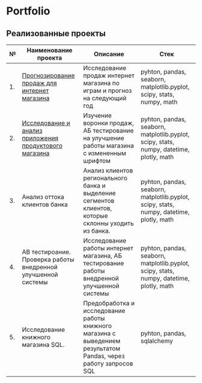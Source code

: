 # Portfolio

## Реализованные проекты

| № | Наименование проекта | Описание | Стек | 
| --- | --- | --- | --- |
| 1. | [Прогнозирование продаж для интернет магазина](https://github.com/brzvy/Portfolio/tree/main/Прогнозирование%20продаж%20для%20интернет%20магазина) | Исследование продаж интернет магазина по играм и прогноз на следующий год| pyhton, pandas, seaborn, matplotlib.pyplot, scipy, stats, numpy, math |
| 2. | [Исследование и анализ приложения продуктового магазина](https://github.com/brzvy/Portfolio/tree/main/Исследование%20и%20анализ%20приложения%20продуктового%20магазина) | Изучение воронки продаж, АБ тестирование на улучшение работы магазина с измененным шрифтом | pyhton, pandas, seaborn, matplotlib.pyplot, scipy, stats, numpy, datetime, plotly, math |
| 3. | Анализ оттока клиентов банка | Анализ клиентов регионального банка и выделение сегментов клиентов, которые склонны уходить из банка. | pyhton, pandas, seaborn, matplotlib.pyplot, scipy, stats, numpy, datetime, plotly, math |
| 4. | АВ тестироание. Проверка работы внедренной улучшенной системы  | Исследование работы интернет магазина, АБ тестирование работы внедренной улучшенной системы | pyhton, pandas, seaborn, matplotlib.pyplot, scipy, stats, numpy, datetime, plotly, math |
| 5. | Исследование книжного магазина SQL. | Предобработка и исследование работы книжного магазина с выведением результатом Pandas, через работу запросов SQL | pyhton, pandas, sqlalchemy |
